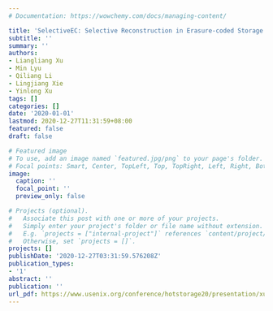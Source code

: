 ```yaml
---
# Documentation: https://wowchemy.com/docs/managing-content/

title: 'SelectiveEC: Selective Reconstruction in Erasure-coded Storage Systems'
subtitle: ''
summary: ''
authors:
- Liangliang Xu
- Min Lyu
- Qiliang Li
- Lingjiang Xie
- Yinlong Xu
tags: []
categories: []
date: '2020-01-01'
lastmod: 2020-12-27T11:31:59+08:00
featured: false
draft: false

# Featured image
# To use, add an image named `featured.jpg/png` to your page's folder.
# Focal points: Smart, Center, TopLeft, Top, TopRight, Left, Right, BottomLeft, Bottom, BottomRight.
image:
  caption: ''
  focal_point: ''
  preview_only: false

# Projects (optional).
#   Associate this post with one or more of your projects.
#   Simply enter your project's folder or file name without extension.
#   E.g. `projects = ["internal-project"]` references `content/project/deep-learning/index.md`.
#   Otherwise, set `projects = []`.
projects: []
publishDate: '2020-12-27T03:31:59.576208Z'
publication_types:
- '1'
abstract: ''
publication: ''
url_pdf: https://www.usenix.org/conference/hotstorage20/presentation/xu
---
```

